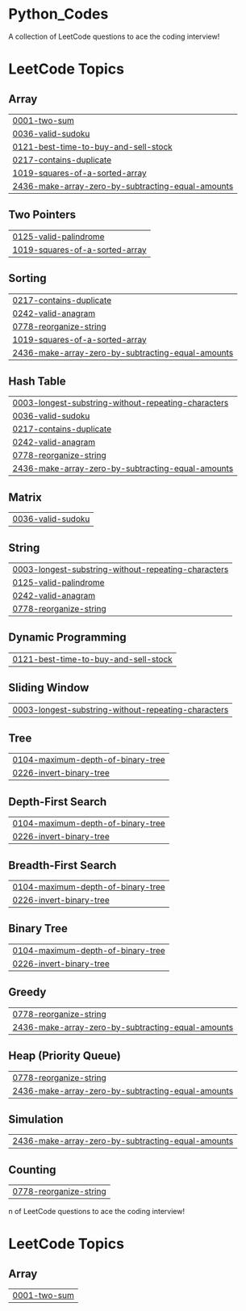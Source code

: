 # Python_Codes
A collection of LeetCode questions to ace the coding interview!

<!---LeetCode Topics Start-->
# LeetCode Topics
## Array
|  |
| ------- |
| [0001-two-sum](https://github.com/Srujana0629/Python_Codes/tree/master/0001-two-sum) |
| [0036-valid-sudoku](https://github.com/Srujana0629/Python_Codes/tree/master/0036-valid-sudoku) |
| [0121-best-time-to-buy-and-sell-stock](https://github.com/Srujana0629/Python_Codes/tree/master/0121-best-time-to-buy-and-sell-stock) |
| [0217-contains-duplicate](https://github.com/Srujana0629/Python_Codes/tree/master/0217-contains-duplicate) |
| [1019-squares-of-a-sorted-array](https://github.com/Srujana0629/Python_Codes/tree/master/1019-squares-of-a-sorted-array) |
| [2436-make-array-zero-by-subtracting-equal-amounts](https://github.com/Srujana0629/Python_Codes/tree/master/2436-make-array-zero-by-subtracting-equal-amounts) |
## Two Pointers
|  |
| ------- |
| [0125-valid-palindrome](https://github.com/Srujana0629/Python_Codes/tree/master/0125-valid-palindrome) |
| [1019-squares-of-a-sorted-array](https://github.com/Srujana0629/Python_Codes/tree/master/1019-squares-of-a-sorted-array) |
## Sorting
|  |
| ------- |
| [0217-contains-duplicate](https://github.com/Srujana0629/Python_Codes/tree/master/0217-contains-duplicate) |
| [0242-valid-anagram](https://github.com/Srujana0629/Python_Codes/tree/master/0242-valid-anagram) |
| [0778-reorganize-string](https://github.com/Srujana0629/Python_Codes/tree/master/0778-reorganize-string) |
| [1019-squares-of-a-sorted-array](https://github.com/Srujana0629/Python_Codes/tree/master/1019-squares-of-a-sorted-array) |
| [2436-make-array-zero-by-subtracting-equal-amounts](https://github.com/Srujana0629/Python_Codes/tree/master/2436-make-array-zero-by-subtracting-equal-amounts) |
## Hash Table
|  |
| ------- |
| [0003-longest-substring-without-repeating-characters](https://github.com/Srujana0629/Python_Codes/tree/master/0003-longest-substring-without-repeating-characters) |
| [0036-valid-sudoku](https://github.com/Srujana0629/Python_Codes/tree/master/0036-valid-sudoku) |
| [0217-contains-duplicate](https://github.com/Srujana0629/Python_Codes/tree/master/0217-contains-duplicate) |
| [0242-valid-anagram](https://github.com/Srujana0629/Python_Codes/tree/master/0242-valid-anagram) |
| [0778-reorganize-string](https://github.com/Srujana0629/Python_Codes/tree/master/0778-reorganize-string) |
| [2436-make-array-zero-by-subtracting-equal-amounts](https://github.com/Srujana0629/Python_Codes/tree/master/2436-make-array-zero-by-subtracting-equal-amounts) |
## Matrix
|  |
| ------- |
| [0036-valid-sudoku](https://github.com/Srujana0629/Python_Codes/tree/master/0036-valid-sudoku) |
## String
|  |
| ------- |
| [0003-longest-substring-without-repeating-characters](https://github.com/Srujana0629/Python_Codes/tree/master/0003-longest-substring-without-repeating-characters) |
| [0125-valid-palindrome](https://github.com/Srujana0629/Python_Codes/tree/master/0125-valid-palindrome) |
| [0242-valid-anagram](https://github.com/Srujana0629/Python_Codes/tree/master/0242-valid-anagram) |
| [0778-reorganize-string](https://github.com/Srujana0629/Python_Codes/tree/master/0778-reorganize-string) |
## Dynamic Programming
|  |
| ------- |
| [0121-best-time-to-buy-and-sell-stock](https://github.com/Srujana0629/Python_Codes/tree/master/0121-best-time-to-buy-and-sell-stock) |
## Sliding Window
|  |
| ------- |
| [0003-longest-substring-without-repeating-characters](https://github.com/Srujana0629/Python_Codes/tree/master/0003-longest-substring-without-repeating-characters) |
## Tree
|  |
| ------- |
| [0104-maximum-depth-of-binary-tree](https://github.com/Srujana0629/Python_Codes/tree/master/0104-maximum-depth-of-binary-tree) |
| [0226-invert-binary-tree](https://github.com/Srujana0629/Python_Codes/tree/master/0226-invert-binary-tree) |
## Depth-First Search
|  |
| ------- |
| [0104-maximum-depth-of-binary-tree](https://github.com/Srujana0629/Python_Codes/tree/master/0104-maximum-depth-of-binary-tree) |
| [0226-invert-binary-tree](https://github.com/Srujana0629/Python_Codes/tree/master/0226-invert-binary-tree) |
## Breadth-First Search
|  |
| ------- |
| [0104-maximum-depth-of-binary-tree](https://github.com/Srujana0629/Python_Codes/tree/master/0104-maximum-depth-of-binary-tree) |
| [0226-invert-binary-tree](https://github.com/Srujana0629/Python_Codes/tree/master/0226-invert-binary-tree) |
## Binary Tree
|  |
| ------- |
| [0104-maximum-depth-of-binary-tree](https://github.com/Srujana0629/Python_Codes/tree/master/0104-maximum-depth-of-binary-tree) |
| [0226-invert-binary-tree](https://github.com/Srujana0629/Python_Codes/tree/master/0226-invert-binary-tree) |
## Greedy
|  |
| ------- |
| [0778-reorganize-string](https://github.com/Srujana0629/Python_Codes/tree/master/0778-reorganize-string) |
| [2436-make-array-zero-by-subtracting-equal-amounts](https://github.com/Srujana0629/Python_Codes/tree/master/2436-make-array-zero-by-subtracting-equal-amounts) |
## Heap (Priority Queue)
|  |
| ------- |
| [0778-reorganize-string](https://github.com/Srujana0629/Python_Codes/tree/master/0778-reorganize-string) |
| [2436-make-array-zero-by-subtracting-equal-amounts](https://github.com/Srujana0629/Python_Codes/tree/master/2436-make-array-zero-by-subtracting-equal-amounts) |
## Simulation
|  |
| ------- |
| [2436-make-array-zero-by-subtracting-equal-amounts](https://github.com/Srujana0629/Python_Codes/tree/master/2436-make-array-zero-by-subtracting-equal-amounts) |
## Counting
|  |
| ------- |
| [0778-reorganize-string](https://github.com/Srujana0629/Python_Codes/tree/master/0778-reorganize-string) |
<!---LeetCode Topics End-->n of LeetCode questions to ace the coding interview!

<!---LeetCode Topics Start-->
# LeetCode Topics
## Array
|  |
| ------- |
| [0001-two-sum](https://github.com/Srujana0629/Python_Codes/tree/master/0001-two-sum) |
